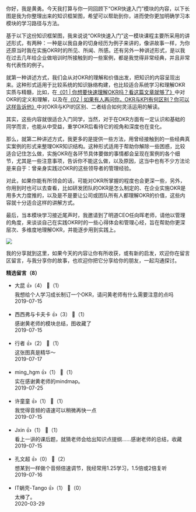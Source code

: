 你好，我是黄勇。今天我打算与你一同回顾下“OKR快速入门”模块的内容，以下长图是我为你整理出来的知识框架图，希望可以帮助到你，进而使你更加明确学习本模块的学习路径与方法。

基于以下这份知识框架图，我来说说“OKR快速入门”这一模块课程主要所采用的讲述形式，有两种：一种是以我自身的切身经历为例子来讲的，像讲故事一样，为你还原当时我在实施OKR时的所见、所闻、所感。还有另外一种讲述形式，是以我在过去几年给企业做培训时所接触到的一些案例，都是我觉得非常经典，并且非常有代表性的例子。

就第一种讲述方式，我们会从对OKR的理解和价值出发，把知识的内容呈现出来。这种形式适用于比较系统的知识脉络构建，也比较适合系统学习和理解OKR实质与精髓，比如，在[《01 | 你想要快速理解OKR吗？看这篇文章就够了》](https://time.geekbang.org/column/article/103858)中对OKR的定义和理解，以及在[《02 | 如果有人再问你，OKR与KPI有何区别？你可以这样告诉他》](https://time.geekbang.org/column/article/103986)中对OKR与KPI的区别、二者结合如何灵活运用的解读。

其实，这些内容就很适合入门同学，当然，对于在OKR方面有一定认识和基础的同学而言，也能从中受益，重学OKR后看待它的视角和深度也在变化。

那么，就第二种讲述方式，我更多的是提供一些方法，用曾经接触到的一些经典真实案例的形式来整理OKR知识结构。这种形式适用于帮助你解除一些困惑，比较适合记住怎么做，实施OKR在各环节具体要做的事情都会呈现在案例的各个细节，尤其是一些注意事项，告诉你不能这么做，以及原因，这当中也有不少方法论是来自于：曾亲身实践过OKR的这些领导者的管理经验。

对此，如果你能有所领会的话，可能对OKR所掌握的程度也会更深一些，另外，你用到时也可以去查看，比如研发团队的OKR是怎么制定的、在企业实施OKR是用多大力度推的，以及是不是要让公司或团队所有人都理解OKR的价值，这些内容就十分适合这样的讲解方式。

最后，当本模块学习接近尾声时，我邀请到了明道CEO任向晖老师，请他以管理的角度，来谈谈自己在实践OKR时的一些心得体会和管理心经，旨在帮助你更深层次、多维度地理解OKR，并能逐步用到实践上。

![](https://static001.geekbang.org/resource/image/4f/7a/4f4d7d34a4ebac69fb6bf88b7265e27a.png?wh=4780%2A11979)

我的分享就到这里，如果今天的内容让你有所收获，或有新的启发，欢迎你在留言区留言，与我分享你的故事，也欢迎你把它分享给你的朋友，一起沟通探讨。
<div><strong>精选留言（8）</strong></div><ul>
<li><span>大昆</span> 👍（4） 💬（1）<div>我想给个人学习成长制订一个OKR，请问黄老师有什么需要注意的点吗</div>2019-07-15</li><br/><li><span>西西弗与卡夫卡</span> 👍（3） 💬（1）<div>感谢黄老师的模块总结，图收藏了</div>2019-07-15</li><br/><li><span>行者</span> 👍（2） 💬（1）<div>这张图真是精华～</div>2019-07-17</li><br/><li><span>ming_hgm</span> 👍（1） 💬（1）<div>实在感谢黄老师的mindmap。</div>2019-07-25</li><br/><li><span>许童童</span> 👍（1） 💬（1）<div>我觉得音频的语速可以稍微再快一点</div>2019-07-15</li><br/><li><span>Jxin</span> 👍（1） 💬（1）<div>看上一讲的课后题，就猜老师会给出知识点提纲……感谢老师的总结，收藏</div>2019-07-15</li><br/><li><span>孔文超</span> 👍（0） 💬（2）<div>想某到一样做个音频倍速调节，我经常用1.25学习，1.5倍或2倍复听</div>2019-07-16</li><br/><li><span>IT蜗壳-Tango</span> 👍（1） 💬（0）<div>太棒了。</div>2020-03-29</li><br/>
</ul>